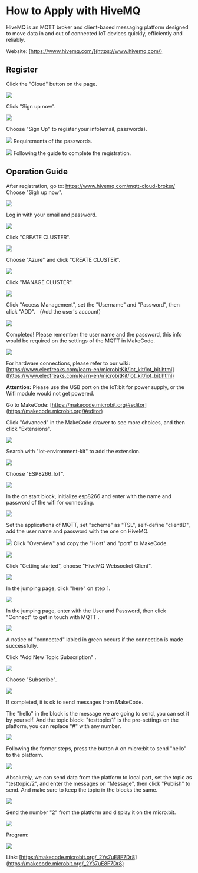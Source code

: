 # How to Apply with HiveMQ

HiveMQ is an MQTT broker and client-based messaging platform designed to move data in and out of connected IoT devices quickly, efficiently and reliably.

Website: [https://www.hivemq.com/](https://www.hivemq.com/)

## Register

Click the "Cloud" button on the page. 

![](./images/IOT_HiveMQ_01.png)

Click "Sign up now". 

![](./images/IOT_HiveMQ_02.png)

 Choose "Sign Up" to register your info(email, passwords). 

![](./images/IOT_HiveMQ_03.png)
Requirements of the passwords. 

![](./images/IOT_HiveMQ_04.png)
Following the guide to complete the registration. 

## Operation Guide

After registration, go to: https://www.hivemq.com/mqtt-cloud-broker/
Choose "Sigh up now".

![](./images/IOT_HiveMQ_02.png)

Log in with your email and password. 

![](./images/IOT_HiveMQ_05.png)

Click "CREATE CLUSTER".

![](./images/IOT_HiveMQ_06.png)

Choose "Azure" and click "CREATE CLUSTER".

![](./images/IOT_HiveMQ_07.png)

Click "MANAGE CLUSTER".

![](./images/IOT_HiveMQ_08.png)

Click "Access Management",  set the "Username" and "Password", then click "ADD". （Add the user's account）

![](./images/IOT_HiveMQ_09.png)

Completed! Please remember the user name and the password, this info would be required on the settings of the MQTT in MakeCode. 

![](./images/IOT_HiveMQ_10.png)





For hardware connections, please refer to our wiki: [https://www.elecfreaks.com/learn-en/microbitKit/iot_kit/iot_bit.html](https://www.elecfreaks.com/learn-en/microbitKit/iot_kit/iot_bit.html)

**Attention:** Please use the USB port on the IoT:bit for power supply, or the Wifi module would not get powered. 

Go to MakeCode: [https://makecode.microbit.org/#editor](https://makecode.microbit.org/#editor)

Click "Advanced" in the MakeCode drawer to see more choices, and then click "Extensions".

![](./images/IOT_HiveMQ_11.png)

Search with "iot-environment-kit" to add the extension. 

![](./images/IOT_HiveMQ_12.png)

Choose "ESP8266_IoT".

![](./images/IOT_HiveMQ_13.png)

In the on start block, initialize esp8266 and enter with the name and password of the wifi for connecting. 

![](./images/IOT_HiveMQ_14.png)

 Set the applications of MQTT, set "scheme" as "TSL", self-define "clientID", add the user name and password with the one on HiveMQ. 

![](./images/IOT_HiveMQ_15.png)
Click "Overview" and copy the "Host" and "port" to MakeCode. 

![](./images/IOT_HiveMQ_16.png)

Click "Getting started",  choose "HiveMQ Websocket Client".

![](./images/IOT_HiveMQ_17.png)

In the jumping page, click "here" on step 1. 

![](./images/IOT_HiveMQ_18.png)

In the jumping page, enter with the User and Password, then click "Connect" to get in touch with MQTT . 

![](./images/IOT_HiveMQ_19.png)

A notice of "connected" labled in green occurs if the connection is made successfully. 

Click "Add New Topic Subscription" . 

![](./images/IOT_HiveMQ_20.png)

Choose "Subscribe".

![](./images/IOT_HiveMQ_21.png)

If completed, it is ok to send messages from MakeCode. 

The "hello" in the block is the message we are going to send, you can set it by yourself. And the topic block: "testtopic/1" is the pre-settings on the platform, you can replace "#" with any number. 

![](./images/IOT_HiveMQ_22.png)

Following the former steps, press the button A on micro:bit to send "hello" to the platform. 

![](./images/IOT_HiveMQ_23.png)

Absolutely, we can send data from the platform to local part, set the topic as "testtopic/2", and enter the messages  on "Message", then click "Publish" to send. 
And make sure to keep the topic in the blocks the same. 

![](./images/IOT_HiveMQ_24.png)

Send the number "2" from the platform and display it on the micro:bit. 

![](./images/IOT_HiveMQ_25.png)

Program:

![](./images/IOT_HiveMQ_26.png)

Link: [https://makecode.microbit.org/_2Ys7uE8F7Dr8](https://makecode.microbit.org/_2Ys7uE8F7Dr8)



